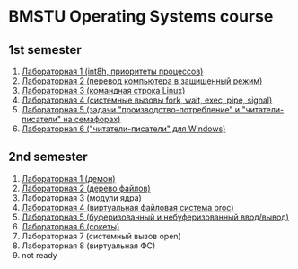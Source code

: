 # BMSTU Operating Systems course

## 1st semester

1. [Лабораторная 1 (int8h, приоритеты процессов)](semester1/lab1)
2. [Лабораторная 2 (перевод компьютера в защищенный режим)](semester1/lab2/p.asm)  
3. [Лабораторная 3 (командная строка Linux)](semester1/lab3/main.c)
4. [Лабораторная 4 (системные вызовы fork, wait, exec, pipe, signal)](semester1/lab4)
5. [Лабораторная 5 (задачи "производство-потребление" и "читатели-писатели" на семафорах)](semester1/lab5)
6. [Лабораторная 6 ("читатели-писатели" для Windows)](semester1/lab6/main.c)  

## 2nd semester

1. [Лабораторная 1 (демон)](semester2/lab1/main.c)
2. [Лабораторная 2 (дерево файлов)](semester2/lab2)
3. Лабораторная 3 (модули ядра)
4. [Лабораторная 4 (виртуальная файловая система proc)](semester2/lab4_proc)
5. [Лабораторная 5 (буферизованный и небуферизованный ввод/вывод)](semester2/lab5_open)
6. [Лабораторная 6 (сокеты)](semester2/lab6_sockets)
7. Лабораторная 7 (системный вызов open)
8. Лабораторная 8 (виртуальная ФС)
9. not ready
